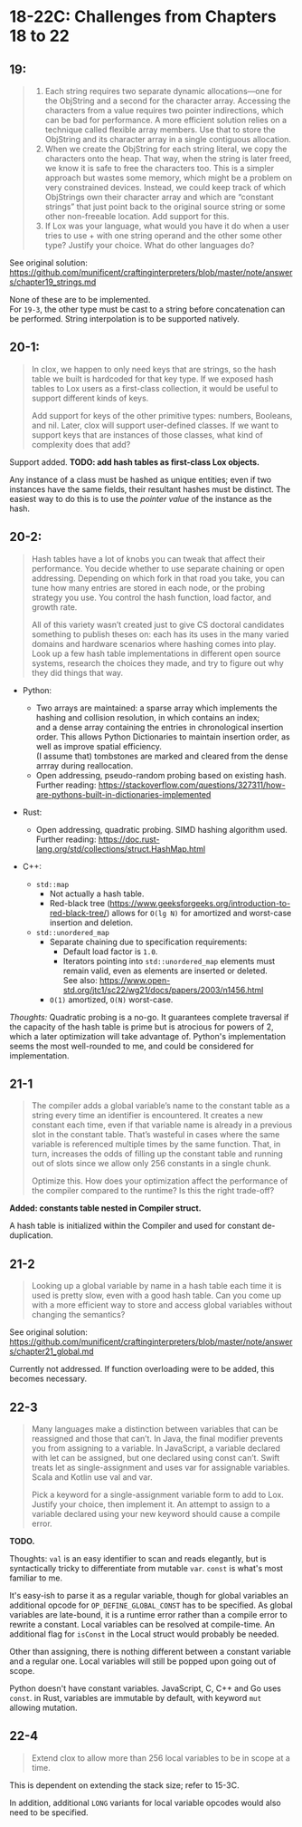 # 18-22C: Challenges from Chapters 18 to 22

## 19:

<blockquote><ol>
<li>Each string requires two separate dynamic allocations—one for the ObjString and a second for the character array. Accessing the characters from a value requires two pointer indirections, which can be bad for performance. A more efficient solution relies on a technique called flexible array members. Use that to store the ObjString and its character array in a single contiguous allocation.</li>

<li>When we create the ObjString for each string literal, we copy the characters onto the heap. That way, when the string is later freed, we know it is safe to free the characters too.  
This is a simpler approach but wastes some memory, which might be a problem on very constrained devices. Instead, we could keep track of which ObjStrings own their character array and which are “constant strings” that just point back to the original source string or some other non-freeable location. Add support for this.</li>

<li>If Lox was your language, what would you have it do when a user tries to use + with one string operand and the other some other type? Justify your choice. What do other languages do?</li>
</ol></blockquote>

See original solution: https://github.com/munificent/craftinginterpreters/blob/master/note/answers/chapter19_strings.md

None of these are to be implemented.  
For `19-3`, the other type must be cast to a string before concatenation can be performed. String interpolation is to be supported natively.

## 20-1:

<blockquote>
In clox, we happen to only need keys that are strings, so the hash table we built is hardcoded for that key type. If we exposed hash tables to Lox users as a first-class collection, it would be useful to support different kinds of keys.

Add support for keys of the other primitive types: numbers, Booleans, and nil. Later, clox will support user-defined classes. If we want to support keys that are instances of those classes, what kind of complexity does that add?
</blockquote>

Support added. **TODO: add hash tables as first-class Lox objects.**

Any instance of a class must be hashed as unique entities; even if two instances have the same fields, their resultant hashes must be distinct. The easiest way to do this is to use the *pointer value* of the instance as the hash.

## 20-2:

<blockquote>
Hash tables have a lot of knobs you can tweak that affect their performance. You decide whether to use separate chaining or open addressing. Depending on which fork in that road you take, you can tune how many entries are stored in each node, or the probing strategy you use. You control the hash function, load factor, and growth rate.

All of this variety wasn’t created just to give CS doctoral candidates something to publish theses on: each has its uses in the many varied domains and hardware scenarios where hashing comes into play. Look up a few hash table implementations in different open source systems, research the choices they made, and try to figure out why they did things that way.
</blockquote>

- Python:
  - Two arrays are maintained: a sparse array which implements the hashing and collision resolution, in which contains an index;  
  and a dense array containing the entries in chronological insertion order. This allows Python Dictionaries to maintain insertion order, as well as improve spatial efficiency.  
  (I assume that) tombstones are marked and cleared from the dense arrray during reallocation.
  - Open addressing, pseudo-random probing based on existing hash.    
  Further reading: https://stackoverflow.com/questions/327311/how-are-pythons-built-in-dictionaries-implemented

- Rust:
  - Open addressing, quadratic probing. SIMD hashing algorithm used.  
  Further reading: https://doc.rust-lang.org/std/collections/struct.HashMap.html

- C++:
  - `std::map`
    - Not actually a hash table.
    - Red-black tree (https://www.geeksforgeeks.org/introduction-to-red-black-tree/) allows for `O(lg N)` for amortized and worst-case insertion and deletion.
  - `std::unordered_map`
    - Separate chaining due to specification requirements:
      - Default load factor is `1.0`.
      - Iterators pointing into `std::unordered_map` elements must remain valid, even as elements are inserted or deleted.  
      See also: https://www.open-std.org/jtc1/sc22/wg21/docs/papers/2003/n1456.html
    - `O(1)` amortized, `O(N)` worst-case.

*Thoughts:* Quadratic probing is a no-go. It guarantees complete traversal if the capacity of the hash table is prime but is atrocious for powers of 2, which a later optimization will take advantage of. Python's implementation seems the most well-rounded to me, and could be considered for implementation.

## 21-1

<blockquote>
The compiler adds a global variable’s name to the constant table as a string every time an identifier is encountered. It creates a new constant each time, even if that variable name is already in a previous slot in the constant table. That’s wasteful in cases where the same variable is referenced multiple times by the same function. That, in turn, increases the odds of filling up the constant table and running out of slots since we allow only 256 constants in a single chunk.

Optimize this. How does your optimization affect the performance of the compiler compared to the runtime? Is this the right trade-off?
</blockquote>

**Added: constants table nested in Compiler struct.**

A hash table is initialized within the Compiler and used for constant de-duplication.

## 21-2

<blockquote>
Looking up a global variable by name in a hash table each time it is used is pretty slow, even with a good hash table. Can you come up with a more efficient way to store and access global variables without changing the semantics?
</blockquote>

See original solution: https://github.com/munificent/craftinginterpreters/blob/master/note/answers/chapter21_global.md

Currently not addressed. If function overloading were to be added, this becomes necessary.

## 22-3
<blockquote>
Many languages make a distinction between variables that can be reassigned and those that can’t. In Java, the final modifier prevents you from assigning to a variable. In JavaScript, a variable declared with let can be assigned, but one declared using const can’t. Swift treats let as single-assignment and uses var for assignable variables. Scala and Kotlin use val and var.

Pick a keyword for a single-assignment variable form to add to Lox. Justify your choice, then implement it. An attempt to assign to a variable declared using your new keyword should cause a compile error.
</blockquote>

**TODO.**

Thoughts: `val` is an easy identifier to scan and reads elegantly, but is syntactically tricky to differentiate from mutable `var`. `const` is what's most familiar to me. 

It's easy-ish to parse it as a regular variable, though for global variables an additional opcode for `OP_DEFINE_GLOBAL_CONST` has to be specified. As global variables are late-bound, it is a runtime error rather than a compile error to rewrite a constant. Local variables can be resolved at compile-time. An additional flag for `isConst` in the Local struct would probably be needed.

Other than assigning, there is nothing different between a constant variable and a regular one. Local variables will still be popped upon going out of scope.

Python doesn't have constant variables. JavaScript, C, C++ and Go uses `const`. in Rust, variables are immutable by default, with keyword `mut` allowing mutation.

## 22-4

<blockquote>
Extend clox to allow more than 256 local variables to be in scope at a time.
</blockquote>

This is dependent on extending the stack size; refer to 15-3C.

In addition, additional `LONG` variants for local variable opcodes would also need to be specified.
